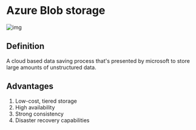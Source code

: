 # Azure Blob storage

![img](https://miro.medium.com/max/1004/0*PYSS__o2sYQBYgKd.png)

## Definition

A cloud based data saving process that's presented by microsoft to store large amounts of unstructured data.

## Advantages

1. Low-cost, tiered storage
2. High availability
3. Strong consistency
4. Disaster recovery capabilities

## 
